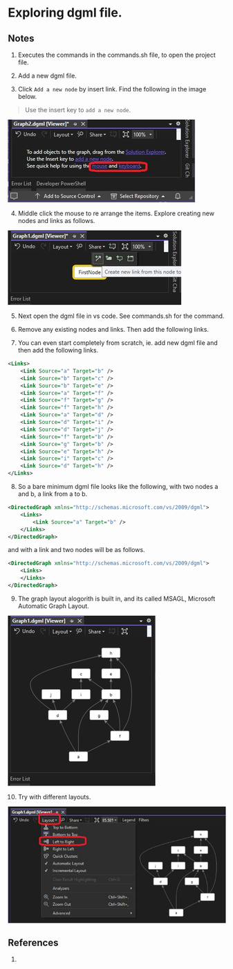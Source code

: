 # Exploring dgml file.

## Notes
1. Executes the commands in the commands.sh file, to open the project file.

2. Add a new dgml file.

3. Click `Add a new node` by insert link. Find the following in the image below. 

> Use the insert key to `add a new node`.

![Add new node](images/54_50_TheBlankNewDgml.jpg)

4. Middle click the mouse to re arrange the items. Explore creating new nodes and links as follows.

![New Links and Nodes](images/55_50_HoverOverTheFistNode.jpg)

5. Next open the dgml file in vs code. See commands.sh for the command. 

6. Remove any existing nodes and links. Then add the following links. 

7. You can even start completely from scratch, ie. add new dgml file and then add the following links.

```xml
<Links>
    <Link Source="a" Target="b" />
    <Link Source="b" Target="c" />    
    <Link Source="b" Target="e" />    
    <Link Source="a" Target="f" />    
    <Link Source="f" Target="g" />    
    <Link Source="f" Target="h" />    
    <Link Source="a" Target="d" />    
    <Link Source="d" Target="i" />    
    <Link Source="d" Target="j" />
    <Link Source="f" Target="b" />
    <Link Source="g" Target="b" />    
    <Link Source="e" Target="h" />    
    <Link Source="i" Target="c" />    
    <Link Source="d" Target="h" />
</Links> 
```

8. So a bare minimum dgml file looks like the following, with two nodes a and b, a link from a to b.

```xml
<DirectedGraph xmlns="http://schemas.microsoft.com/vs/2009/dgml">
    <Links>
        <Link Source="a" Target="b" />
    </Links>
</DirectedGraph>
```

and with a link and two nodes will be as follows.

```xml
<DirectedGraph xmlns="http://schemas.microsoft.com/vs/2009/dgml">
    <Links>
    </Links>
</DirectedGraph>
```

9. The graph layout alogorith is built in, and its called MSAGL, Microsoft Automatic Graph Layout. 

![Built in Algo](images/56_50_Layout_with_BuiltIn_Algo.jpg)

10. Try with different layouts.

![Different Layouts available](images/57_50_Different_Layouts.jpg)

## References
1. 
